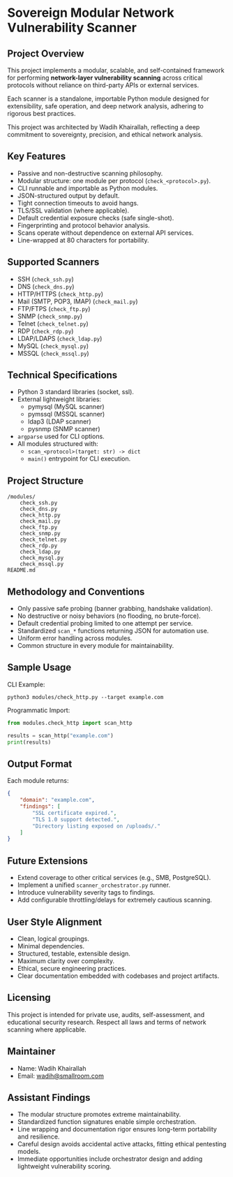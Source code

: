 # Sovereign Modular Network Vulnerability Scanner

## Project Overview

This project implements a modular, scalable, and self-contained framework 
for performing **network-layer vulnerability scanning** across critical 
protocols without reliance on third-party APIs or external services.

Each scanner is a standalone, importable Python module designed for 
extensibility, safe operation, and deep network analysis, adhering to 
rigorous best practices.

This project was architected by Wadih Khairallah, reflecting a deep 
commitment to sovereignty, precision, and ethical network analysis.

## Key Features

- Passive and non-destructive scanning philosophy.
- Modular structure: one module per protocol (`check_<protocol>.py`).
- CLI runnable and importable as Python modules.
- JSON-structured output by default.
- Tight connection timeouts to avoid hangs.
- TLS/SSL validation (where applicable).
- Default credential exposure checks (safe single-shot).
- Fingerprinting and protocol behavior analysis.
- Scans operate without dependence on external API services.
- Line-wrapped at 80 characters for portability.

## Supported Scanners

- SSH (`check_ssh.py`)
- DNS (`check_dns.py`)
- HTTP/HTTPS (`check_http.py`)
- Mail (SMTP, POP3, IMAP) (`check_mail.py`)
- FTP/FTPS (`check_ftp.py`)
- SNMP (`check_snmp.py`)
- Telnet (`check_telnet.py`)
- RDP (`check_rdp.py`)
- LDAP/LDAPS (`check_ldap.py`)
- MySQL (`check_mysql.py`)
- MSSQL (`check_mssql.py`)

## Technical Specifications

- Python 3 standard libraries (socket, ssl).
- External lightweight libraries:
    - pymysql (MySQL scanner)
    - pymssql (MSSQL scanner)
    - ldap3 (LDAP scanner)
    - pysnmp (SNMP scanner)
- `argparse` used for CLI options.
- All modules structured with:
    - `scan_<protocol>(target: str) -> dict`
    - `main()` entrypoint for CLI execution.

## Project Structure

```
/modules/
    check_ssh.py
    check_dns.py
    check_http.py
    check_mail.py
    check_ftp.py
    check_snmp.py
    check_telnet.py
    check_rdp.py
    check_ldap.py
    check_mysql.py
    check_mssql.py
README.md
```

## Methodology and Conventions

- Only passive safe probing (banner grabbing, handshake validation).
- No destructive or noisy behaviors (no flooding, no brute-force).
- Default credential probing limited to one attempt per service.
- Standardized `scan_*` functions returning JSON for automation use.
- Uniform error handling across modules.
- Common structure in every module for maintainability.

## Sample Usage

CLI Example:

```
python3 modules/check_http.py --target example.com
```

Programmatic Import:

```python
from modules.check_http import scan_http

results = scan_http("example.com")
print(results)
```

## Output Format

Each module returns:

```json
{
    "domain": "example.com",
    "findings": [
        "SSL certificate expired.",
        "TLS 1.0 support detected.",
        "Directory listing exposed on /uploads/."
    ]
}
```

## Future Extensions

- Extend coverage to other critical services (e.g., SMB, PostgreSQL).
- Implement a unified `scanner_orchestrator.py` runner.
- Introduce vulnerability severity tags to findings.
- Add configurable throttling/delays for extremely cautious scanning.

## User Style Alignment

- Clean, logical groupings.
- Minimal dependencies.
- Structured, testable, extensible design.
- Maximum clarity over complexity.
- Ethical, secure engineering practices.
- Clear documentation embedded with codebases and project artifacts.

## Licensing

This project is intended for private use, audits, self-assessment, 
and educational security research. Respect all laws and terms of 
network scanning where applicable.

## Maintainer

- Name: Wadih Khairallah
- Email: wadih@smallroom.com

## Assistant Findings

- The modular structure promotes extreme maintainability.
- Standardized function signatures enable simple orchestration.
- Line wrapping and documentation rigor ensures long-term 
  portability and resilience.
- Careful design avoids accidental active attacks, fitting 
  ethical pentesting models.
- Immediate opportunities include orchestrator design and 
  adding lightweight vulnerability scoring.

